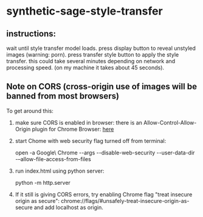 # synthetic-sage-style-transfer

## instructions:

wait until style transfer model loads.
press display button to reveal unstyled images (warning: porn).
press transfer style button to apply the style transfer.
this could take several minutes depending on network and processing speed.
(on my machine it takes about 45 seconds).

## Note on CORS (cross-origin use of images will be banned from most browsers) 

To get around this: 

1. make sure CORS is enabled in browser: there is an Allow-Control-Allow-Origin plugin for Chrome Browser: [here](https://chrome.google.com/webstore/detail/allow-control-allow-origi/nlfbmbojpeacfghkpbjhddihlkkiljbi)
2. start Chome with web security flag turned off from terminal: 

    open -a Google\ Chrome --args --disable-web-security --user-data-dir -–allow-file-access-from-files
3. run index.html using python server: 

    python -m http.server
4. If it still is giving CORS errors, try enabling Chrome flag "treat insecure origin as secure": chrome://flags/#unsafely-treat-insecure-origin-as-secure and add localhost as origin.
